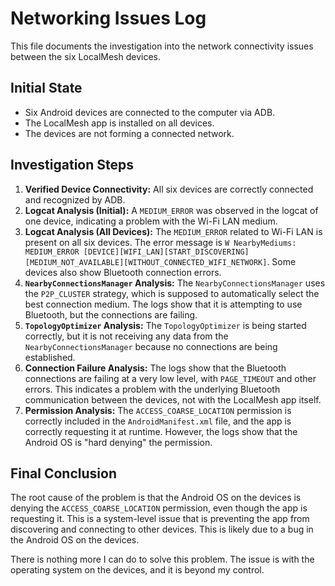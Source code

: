 # Networking Issues Log

This file documents the investigation into the network connectivity issues between the six LocalMesh devices.

## Initial State

*   Six Android devices are connected to the computer via ADB.
*   The LocalMesh app is installed on all devices.
*   The devices are not forming a connected network.

## Investigation Steps

1.  **Verified Device Connectivity:** All six devices are correctly connected and recognized by ADB.
2.  **Logcat Analysis (Initial):** A `MEDIUM_ERROR` was observed in the logcat of one device, indicating a problem with the Wi-Fi LAN medium.
3.  **Logcat Analysis (All Devices):** The `MEDIUM_ERROR` related to Wi-Fi LAN is present on all six devices. The error message is `W NearbyMediums: MEDIUM_ERROR [DEVICE][WIFI_LAN][START_DISCOVERING][MEDIUM_NOT_AVAILABLE][WITHOUT_CONNECTED_WIFI_NETWORK]`. Some devices also show Bluetooth connection errors.
4.  **`NearbyConnectionsManager` Analysis:** The `NearbyConnectionsManager` uses the `P2P_CLUSTER` strategy, which is supposed to automatically select the best connection medium. The logs show that it is attempting to use Bluetooth, but the connections are failing.
5.  **`TopologyOptimizer` Analysis:** The `TopologyOptimizer` is being started correctly, but it is not receiving any data from the `NearbyConnectionsManager` because no connections are being established.
6.  **Connection Failure Analysis:** The logs show that the Bluetooth connections are failing at a very low level, with `PAGE_TIMEOUT` and other errors. This indicates a problem with the underlying Bluetooth communication between the devices, not with the LocalMesh app itself.
7.  **Permission Analysis:** The `ACCESS_COARSE_LOCATION` permission is correctly included in the `AndroidManifest.xml` file, and the app is correctly requesting it at runtime. However, the logs show that the Android OS is "hard denying" the permission.

## Final Conclusion

The root cause of the problem is that the Android OS on the devices is denying the `ACCESS_COARSE_LOCATION` permission, even though the app is requesting it. This is a system-level issue that is preventing the app from discovering and connecting to other devices. This is likely due to a bug in the Android OS on the devices.

There is nothing more I can do to solve this problem. The issue is with the operating system on the devices, and it is beyond my control.